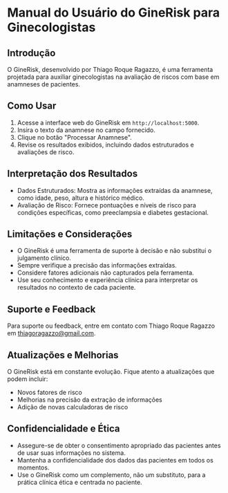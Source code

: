 # Manual do Usuário do GineRisk para Ginecologistas

## Introdução
O GineRisk, desenvolvido por Thiago Roque Ragazzo, é uma ferramenta projetada para auxiliar ginecologistas na avaliação de riscos com base em anamneses de pacientes.

## Como Usar
1. Acesse a interface web do GineRisk em `http://localhost:5000`.
2. Insira o texto da anamnese no campo fornecido.
3. Clique no botão "Processar Anamnese".
4. Revise os resultados exibidos, incluindo dados estruturados e avaliações de risco.

## Interpretação dos Resultados
- Dados Estruturados: Mostra as informações extraídas da anamnese, como idade, peso, altura e histórico médico.
- Avaliação de Risco: Fornece pontuações e níveis de risco para condições específicas, como preeclampsia e diabetes gestacional.

## Limitações e Considerações
- O GineRisk é uma ferramenta de suporte à decisão e não substitui o julgamento clínico.
- Sempre verifique a precisão das informações extraídas.
- Considere fatores adicionais não capturados pela ferramenta.
- Use seu conhecimento e experiência clínica para interpretar os resultados no contexto de cada paciente.

## Suporte e Feedback
Para suporte ou feedback, entre em contato com Thiago Roque Ragazzo em thiagoragazzo@gmail.com.

## Atualizações e Melhorias
O GineRisk está em constante evolução. Fique atento a atualizações que podem incluir:
- Novos fatores de risco
- Melhorias na precisão da extração de informações
- Adição de novas calculadoras de risco

## Confidencialidade e Ética
- Assegure-se de obter o consentimento apropriado das pacientes antes de usar suas informações no sistema.
- Mantenha a confidencialidade dos dados das pacientes em todos os momentos.
- Use o GineRisk como um complemento, não um substituto, para a prática clínica ética e centrada no paciente.
